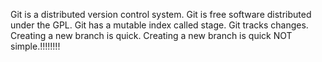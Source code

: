 Git is a distributed version control system.
Git is free software distributed under the GPL.
Git has a mutable index called stage.
Git tracks changes.
Creating a new branch is quick.
Creating a new branch is quick NOT simple.!!!!!!!!